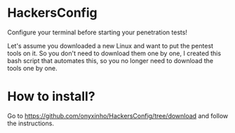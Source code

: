 # HackersConfig
Configure your terminal before starting your penetration tests!

Let's assume you downloaded a new Linux and want to put the pentest tools on it. So you don't need to download them one by one, I created this bash script that automates this, so you no longer need to download the tools one by one.

# How to install?

Go to https://github.com/onyxinho/HackersConfig/tree/download and follow the instructions.
